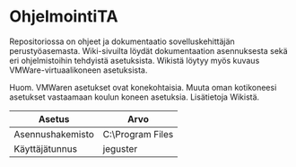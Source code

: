 
# OhjelmointiTA

Repositoriossa on ohjeet ja dokumentaatio sovelluskehittäjän perustyöasemasta.
Wiki-sivuilta löydät dokumentaation asennuksesta sekä eri ohjelmistoihin tehdyistä asetuksista.
Wikistä löytyy myös kuvaus VMWare-virtuaalikoneen asetuksista.

Huom. VMWaren asetukset ovat konekohtaisia. Muuta oman kotikoneesi asetukset vastaamaan koulun koneen asetuksia. Lisätietoja Wikistä.

| Asetus | Arvo |
|---|---|
Asennushakemisto | C:\Program Files
Käyttäjätunnus | jeguster

